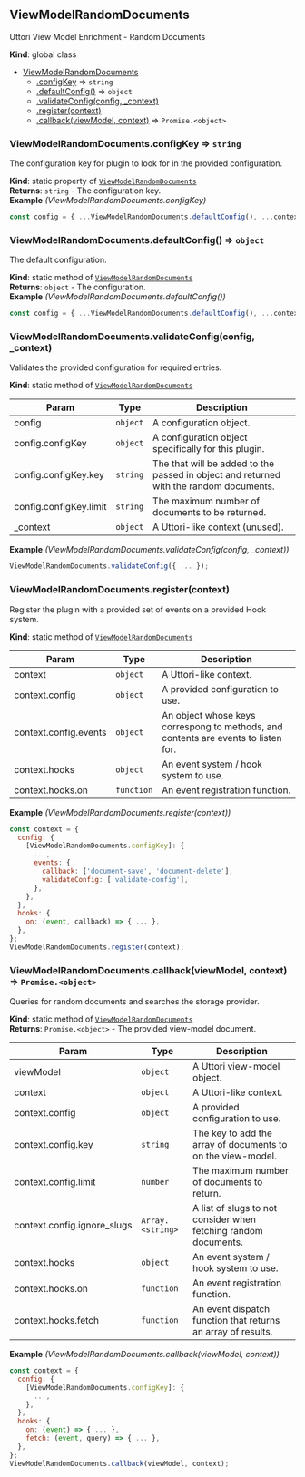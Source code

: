 <a name="ViewModelRandomDocuments"></a>

## ViewModelRandomDocuments
Uttori View Model Enrichment - Random Documents

**Kind**: global class  

* [ViewModelRandomDocuments](#ViewModelRandomDocuments)
    * [.configKey](#ViewModelRandomDocuments.configKey) ⇒ <code>string</code>
    * [.defaultConfig()](#ViewModelRandomDocuments.defaultConfig) ⇒ <code>object</code>
    * [.validateConfig(config, _context)](#ViewModelRandomDocuments.validateConfig)
    * [.register(context)](#ViewModelRandomDocuments.register)
    * [.callback(viewModel, context)](#ViewModelRandomDocuments.callback) ⇒ <code>Promise.&lt;object&gt;</code>

<a name="ViewModelRandomDocuments.configKey"></a>

### ViewModelRandomDocuments.configKey ⇒ <code>string</code>
The configuration key for plugin to look for in the provided configuration.

**Kind**: static property of [<code>ViewModelRandomDocuments</code>](#ViewModelRandomDocuments)  
**Returns**: <code>string</code> - The configuration key.  
**Example** *(ViewModelRandomDocuments.configKey)*  
```js
const config = { ...ViewModelRandomDocuments.defaultConfig(), ...context.config[ViewModelRandomDocuments.configKey] };
```
<a name="ViewModelRandomDocuments.defaultConfig"></a>

### ViewModelRandomDocuments.defaultConfig() ⇒ <code>object</code>
The default configuration.

**Kind**: static method of [<code>ViewModelRandomDocuments</code>](#ViewModelRandomDocuments)  
**Returns**: <code>object</code> - The configuration.  
**Example** *(ViewModelRandomDocuments.defaultConfig())*  
```js
const config = { ...ViewModelRandomDocuments.defaultConfig(), ...context.config[ViewModelRandomDocuments.configKey] };
```
<a name="ViewModelRandomDocuments.validateConfig"></a>

### ViewModelRandomDocuments.validateConfig(config, _context)
Validates the provided configuration for required entries.

**Kind**: static method of [<code>ViewModelRandomDocuments</code>](#ViewModelRandomDocuments)  

| Param | Type | Description |
| --- | --- | --- |
| config | <code>object</code> | A configuration object. |
| config.configKey | <code>object</code> | A configuration object specifically for this plugin. |
| config.configKey.key | <code>string</code> | The that will be added to the passed in object and returned with the random documents. |
| config.configKey.limit | <code>string</code> | The maximum number of documents to be returned. |
| _context | <code>object</code> | A Uttori-like context (unused). |

**Example** *(ViewModelRandomDocuments.validateConfig(config, _context))*  
```js
ViewModelRandomDocuments.validateConfig({ ... });
```
<a name="ViewModelRandomDocuments.register"></a>

### ViewModelRandomDocuments.register(context)
Register the plugin with a provided set of events on a provided Hook system.

**Kind**: static method of [<code>ViewModelRandomDocuments</code>](#ViewModelRandomDocuments)  

| Param | Type | Description |
| --- | --- | --- |
| context | <code>object</code> | A Uttori-like context. |
| context.config | <code>object</code> | A provided configuration to use. |
| context.config.events | <code>object</code> | An object whose keys correspong to methods, and contents are events to listen for. |
| context.hooks | <code>object</code> | An event system / hook system to use. |
| context.hooks.on | <code>function</code> | An event registration function. |

**Example** *(ViewModelRandomDocuments.register(context))*  
```js
const context = {
  config: {
    [ViewModelRandomDocuments.configKey]: {
      ...,
      events: {
        callback: ['document-save', 'document-delete'],
        validateConfig: ['validate-config'],
      },
    },
  },
  hooks: {
    on: (event, callback) => { ... },
  },
};
ViewModelRandomDocuments.register(context);
```
<a name="ViewModelRandomDocuments.callback"></a>

### ViewModelRandomDocuments.callback(viewModel, context) ⇒ <code>Promise.&lt;object&gt;</code>
Queries for random documents and searches the storage provider.

**Kind**: static method of [<code>ViewModelRandomDocuments</code>](#ViewModelRandomDocuments)  
**Returns**: <code>Promise.&lt;object&gt;</code> - The provided view-model document.  

| Param | Type | Description |
| --- | --- | --- |
| viewModel | <code>object</code> | A Uttori view-model object. |
| context | <code>object</code> | A Uttori-like context. |
| context.config | <code>object</code> | A provided configuration to use. |
| context.config.key | <code>string</code> | The key to add the array of documents to on the view-model. |
| context.config.limit | <code>number</code> | The maximum number of documents to return. |
| context.config.ignore_slugs | <code>Array.&lt;string&gt;</code> | A list of slugs to not consider when fetching random documents. |
| context.hooks | <code>object</code> | An event system / hook system to use. |
| context.hooks.on | <code>function</code> | An event registration function. |
| context.hooks.fetch | <code>function</code> | An event dispatch function that returns an array of results. |

**Example** *(ViewModelRandomDocuments.callback(viewModel, context))*  
```js
const context = {
  config: {
    [ViewModelRandomDocuments.configKey]: {
      ...,
    },
  },
  hooks: {
    on: (event) => { ... },
    fetch: (event, query) => { ... },
  },
};
ViewModelRandomDocuments.callback(viewModel, context);
```
